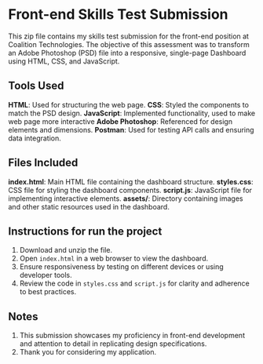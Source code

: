 
# Front-end Skills Test Submission

This zip file contains my skills test submission for the front-end position at Coalition Technologies. The objective of this assessment was to transform an Adobe Photoshop (PSD) file into a responsive, single-page Dashboard using HTML, CSS, and JavaScript.


## Tools Used

 **HTML**: Used for structuring the web page.
 **CSS**: Styled the components to match the PSD design.
 **JavaScript**: Implemented functionality, used to make web page more interactive
 **Adobe Photoshop**: Referenced for design elements and dimensions.
 **Postman**: Used for testing API calls and ensuring data integration.


## Files Included

 **index.html**: Main HTML file containing the dashboard structure.
 **styles.css**: CSS file for styling the dashboard components.
 **script.js**: JavaScript file for implementing interactive elements.
 **assets/**: Directory containing images and other static resources used in the dashboard.


## Instructions for run the project

1. Download and unzip the file.
2. Open `index.html` in a web browser to view the dashboard.
3. Ensure responsiveness by testing on different devices or using developer tools.
4. Review the code in `styles.css` and `script.js` for clarity and adherence to best practices.


## Notes

1. This submission showcases my proficiency in front-end development and attention to detail in    replicating design specifications.
2. Thank you for considering my application. 


